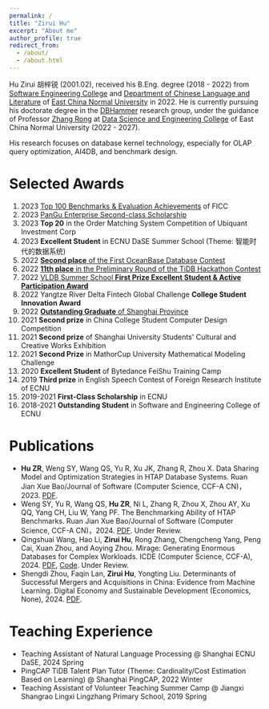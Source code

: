 ```yaml
---
permalink: /
title: "Zirui Hu"
excerpt: "About me"
author_profile: true
redirect_from: 
  - /about/
  - /about.html
---
```

Hu Zirui 胡梓锐 (2001.02), received his B.Eng. degree (2018 - 2022) from [Software Engineering College](http://www.sei.ecnu.edu.cn/) and [Department of Chinese Language and Literature](https://zhwx.ecnu.edu.cn/) of [East China Normal University](https://www.ecnu.edu.cn/) in 2022.
He is currently pursuing his doctorate degree in the [DBHammer](https://dbhammer.github.io/) research group, under the guidance of Professor [Zhang Rong](https://dblp.org/pid/13/5366-2.html) at [Data Science and Engineering College](http://dase.ecnu.edu.cn/) of East China Normal University (2022 - 2027).

His research focuses on database kernel technology, especially for OLAP query optimization, AI4DB, and benchmark design.

Selected Awards
======
1. 2023 [Top 100 Benchmarks & Evaluation Achievements](https://www.benchcouncil.org/bench2023/index.html) of FICC
2. 2023 [PanGu Enterprise Second-class Scholarship](https://mp.weixin.qq.com/s/MhauFCIg94yMD_GfFSXlvg)
3. 2023 **Top 20** in the Order Matching System Competition of Ubiquant Investment Corp
4. 2023 **Excellent Student** in ECNU DaSE Summer School (Theme: 智能时代的数据系统)
5. 2022 [**Second place** of the First OceanBase Database Contest](https://github.com/Wind-Gone/OceanBase-Contest-Miniob)
6. 2022 [**11th place** in the Preliminary Round of the TiDB Hackathon Contest](https://gist.github.com/Dousir9/3600403b85739a8653906e89fa6371bd)
7. 2022 [VLDB Summer School **First Prize Excellent Student & Active Participation Award**](https://github.com/Wind-Gone/VLDBSS2022-ECNU-DaSE)
8. 2022 Yangtze River Delta Fintech Global Challenge **College Student Innovation Award**
9. 2022 [**Outstanding Graduate** of Shanghai Province](https://www.ecnu.edu.cn/info/1094/60826.htm)
10. 2021 **Second prize** in China College Student Computer Design Competition
11. 2021 **Second prize** of Shanghai University Students' Cultural and Creative Works Exhibition
12. 2021 **Second Prize** in MathorCup University Mathematical Modeling Challenge
13. 2020 **Excellent Student** of Bytedance FeiShu Training Camp
14. 2019 **Third prize** in English Speech Contest of Foreign Research Institute of ECNU
15. 2019-2021 **First-Class Scholarship** in ECNU
16. 2018-2021 **Outstanding Student** in Software and Engineering College of ECNU

Publications
======
- **Hu ZR**, Weng SY, Wang QS, Yu R, Xu JK, Zhang R, Zhou X. Data Sharing Model and Optimization Strategies in HTAP Database Systems. Ruan Jian Xue Bao/Journal of Software (Computer Science, CCF-A CN)，2023. [PDF](https://www.jos.org.cn/jos/article/pdf/6901).
- Weng SY, Yu R, Wang QS, **Hu ZR**, Ni L, Zhang R, Zhou X, Zhou AY, Xu QQ, Yang CH, Liu W, Yang PF. The Benchmarking Ability of HTAP Benchmarks. Ruan Jian Xue Bao/Journal of Software (Computer Science, CCF-A CN)，2024. [PDF](). Under Review.
- Qingshuai Wang, Hao Li, **Zirui Hu**, Rong Zhang, Chengcheng Yang, Peng Cai, Xuan Zhou, and Aoying Zhou. Mirage: Generating Enormous Databases for Complex Workloads. ICDE (Computer Science, CCF-A), 2024. [PDF](https://github.com/DBHammer/Mirage/blob/2023-correct/Mirage-Tech-Report.pdf), [Code](https://github.com/DBHammer/Mirage). Under Review.
- Shengdi Zhou, Faqin Lan, **Zirui Hu**, Yongting Liu. Determinants of Successful Mergers and Acquisitions in China: Evidence from Machine Learning. Digital Economy and Sustainable Development (Economics, None), 2024. [PDF]().
<!-- - **Zirui Hu**, Qingshuai Wang, Vodka: Fairly . arXiv(TODO) 2024. [PDF](). -->

Teaching Experience
======
- Teaching Assistant of Natural Language Processing @ Shanghai ECNU DaSE, 2024 Spring
- PingCAP TiDB Talent Plan Tutor (Theme: Cardinality/Cost Estimation Based on Learning) @ Shanghai PingCAP, 2022 Winter
- Teaching Assistant of Volunteer Teaching Summer Camp @ Jiangxi Shangrao Lingxi Lingzhang Primary School, 2019 Spring